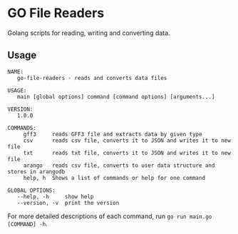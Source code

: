 # GO File Readers

Golang scripts for reading, writing and converting data.

## Usage

```
NAME:
   go-file-readers - reads and converts data files

USAGE:
   main [global options] command [command options] [arguments...]

VERSION:
   1.0.0

COMMANDS:
     gff3     reads GFF3 file and extracts data by given type
     csv      reads csv file, converts it to JSON and writes it to new file
     txt      reads txt file, converts it to JSON and writes it to new file
     arango   reads csv file, converts to user data structure and stores in arangodb
     help, h  Shows a list of commands or help for one command

GLOBAL OPTIONS:
   --help, -h     show help
   --version, -v  print the version
```

For more detailed descriptions of each command, run `go run main.go [COMMAND] -h`.
